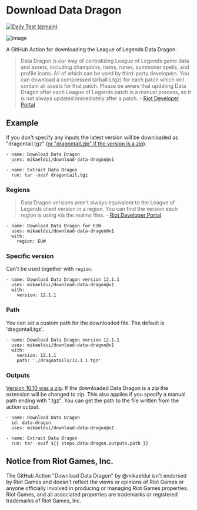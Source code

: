 # Download Data Dragon
[![Daily Test (@main)](https://github.com/mikaeldui/download-data-dragon/actions/workflows/daily-test.main.yml/badge.svg)](https://github.com/mikaeldui/download-data-dragon/actions/workflows/daily-test.main.yml)

![image](https://user-images.githubusercontent.com/3706841/149832547-f691560f-94ce-4bf9-b276-4afce6279c3a.png)

A GitHub Action for downloading the League of Legends Data Dragon.

> Data Dragon is our way of centralizing League of Legends game data and assets, including champions, items, runes, summoner spells, and profile icons. All of which can be used by third-party developers. You can download a compressed tarball (.tgz) for each patch which will contain all assets for that patch. Please be aware that updating Data Dragon after each League of Legends patch is a manual process, so it is not always updated immediately after a patch. - [Riot Developer Portal](https://developer.riotgames.com/docs/lol#:~:text=tier%2Dicons.zip-,Data%20Dragon,-Data%20Dragon%20is)

## Example
If you don't specify any inputs the latest version will be downloaded as "dragontail.tgz" ([or "dragontail.zip" if the version is a zip](https://developer.riotgames.com/docs/lol#:~:text=Patch%2010.10%20was%20uploaded%20as%20a%20zip%20archive%20(.zip)%20instead%20of%20the%20typical%20compressed%20tarball%20(.tgz))).

    - name: Download Data Dragon
      uses: mikaeldui/download-data-dragon@v1
      
    - name: Extract Data Dragon
      run: tar -xvzf dragontail.tgz
      
### Regions
> Data Dragon versions aren't always equivalent to the League of Legends client version in a region. You can find the version each region is using via the realms files. - [Riot Developer Portal](https://developer.riotgames.com/docs/lol#:~:text=Data%20Dragon%20versions%20aren%27t%20always%20equivalent%20to%20the%20League%20of%20Legends%20client%20version%20in%20a%20region.%20You%20can%20find%20the%20version%20each%20region%20is%20using%20via%20the%20realms%20files.)

    - name: Download Data Dragon for EUW
      uses: mikaeldui/download-data-dragon@v1
      with:
        region: EUW
        
### Specific version
Can't be used together with `region`.

    - name: Download Data Dragon version 12.1.1
      uses: mikaeldui/download-data-dragon@v1
      with:
        version: 12.1.1     
        
### Path
You can set a custom path for the downloaded file. The default is 'dragontail.tgz'.

    - name: Download Data Dragon version 12.1.1
      uses: mikaeldui/download-data-dragon@v1
      with:
        version: 12.1.1
        path: './dragontails/12.1.1.tgz'
        
### Outputs
[Version 10.10 was a zip](https://developer.riotgames.com/docs/lol#:~:text=Patch%2010.10%20was%20uploaded%20as%20a%20zip%20archive%20(.zip)%20instead%20of%20the%20typical%20compressed%20tarball%20(.tgz)). If the downloaded Data Dragon is a zip the extension will be changed to zip. This also applies if you specify a manual path ending with ".tgz". You can get the path to the file written from the action output.

    - name: Download Data Dragon
      id: data-dragon
      uses: mikaeldui/download-data-dragon@v1
      
    - name: Extract Data Dragon
      run: tar -xvzf ${{ steps.data-dragon.outputs.path }}
        
## Notice from Riot Games, Inc.
The GitHub Action "Download Data Dragon" by @mikaeldui isn't endorsed by Riot Games and doesn't reflect the views or opinions of Riot Games or anyone officially involved in producing or managing Riot Games properties. Riot Games, and all associated properties are trademarks or registered trademarks of Riot Games, Inc.
